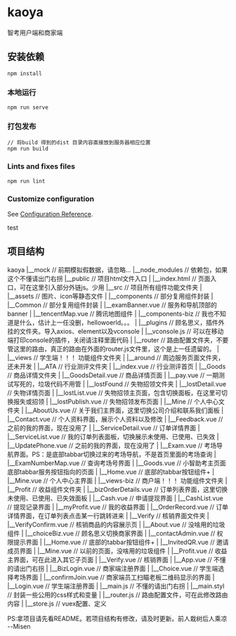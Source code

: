 # kaoya
智考用户端和商家端

## 安装依赖
```
npm install
```

### 本地运行
```
npm run serve
```

### 打包发布
```
// 将build 得到的dist 目录内容直接放到服务器相应位置
npm run build
```

### Lints and fixes files
```
npm run lint
```

### Customize configuration
See [Configuration Reference](https://cli.vuejs.org/config/).

test

## 项目结构

kaoya
|__mock                                     // 前期模拟假数据，请忽略...
|__node_modules                             // 依赖包，如果这个不懂请出门右拐
|__public                                   // 项目html文件入口
|   |__index.html                           // 页面入口，可在这里引入部分外链js。少用
|__src                                      // 项目所有组件功能文件夹
|   |__assets                               // 图片、icon等静态文件
|   |__components                           // 部分复用组件封装
|      |__Common                            // 部分复用组件封装
|         |__examBanner.vue                 // 服务和导航顶部的banner
|         |__tencentMap.vue                 // 腾讯地图组件
|   |__components-biz                       // 我也不知道是什么，估计上一任没删，hellowoerld。。。
|   |__plugins                              // 顾名思义，插件外挂的文件夹。导入axios、element以及vconsole
|      |__vconsole.js                       // 可以在移动端打印console的插件，关闭请注释里面代码
|   |__router                               // 路由配置文件夹，不要管这里的路由，真正的路由在外面的router.js文件里，这个是上一任遗留的。
|   |__views                                // 学生端！！！   功能组件文件夹
|       |__around                           // 周边服务页面文件夹，还未开发
|       |__ATA                              // 行业测评文件夹
|          |__index.vue                     // 行业测评首页
|       |__Goods                            // 商品详情文件夹
|          |__GoodsDetail.vue               // 商品详情页面
|          |__pay.vue                       // 一期测试写死的，垃圾代码不用管
|       |__lostFound                        // 失物招领文件夹
|          |__lostDetail.vue                // 失物详情页面
|          |__lostList.vue                  // 失物招领主页面，包含切换面板，在这里可切换报失或招领
|          |__lostPublish.vue               // 失物招领发布页面
|       |__Mine                             // 个人中心文件夹
|          |__AboutUs.vue                   // 关于我们主界面，这里切换公司介绍和联系我们面板
|          |__Contact.vue                   // 个人资料界面，展示个人资料以及修改
|          |__Feedback.vue                  // 之前的我的界面，现在没用了
|          |__ServiceDetail.vue             // 订单详情界面
|          |__ServiceList.vue               // 我的订单列表面板，切换展示未使用、已使用、已失效
|          |__UpdatePhone.vue               // 之前的我的界面，现在没用了
|       |__Exam.vue                         // 考场导航界面。PS：是底部tabbar切换过来的考场导航，不是首页里面的考场查询
|       |__ExamNumberMap.vue                // 查询考场号界面
|       |__Goods.vue                        // 小智助考主页面底部tabbar服务按钮指向的页面
|       |__Home.vue                         // 底部的tabbar按钮组件+ <router-view/>
|       |__Mine.vue                         // 个人中心主界面
|   |__views-biz                            // 商户端！！！   功能组件文件夹
|       |__Profit                           // 收益组件文件夹
|          |__bizOrderDetails.vue           // 订单列表界面，这里切换未使用、已使用、已失效面板
|          |__Cash.vue                      // 申请提现界面
|          |__CashList.vue                  // 提现记录界面
|          |__myProfit.vue                  // 我的收益界面
|          |__OrderRecord.vue               // 订单详情界面，在订单列表点击某一行跳转进来
|       |__Verify                           // 核销界面文件夹
|          |__VerifyConfirm.vue             // 核销商品的内容展示页
|       |__About.vue                        // 没啥用的垃圾组件
|       |__choiceBiz.vue                    // 顾名思义切换商家界面
|       |__contactAdmin.vue                 // 权限提示界面
|       |__Home.vue                         // 底部的tabbar按钮组件+ <router-view/>
|       |__InvitedQR.vue                    // 邀请成员界面
|       |__Mine.vue                         // 以前的页面，没啥用的垃圾组件
|       |__Profit.vue                       // 收益主界面，可在此进入其它子页面
|       |__Verify.vue                       // 核销界面
|   |__App.vue                              // 不懂的请出门右拐
|   |__BizLogin.vue                         // 商家端注册界面
|   |__Choice.vue                           // 学生端选择考场界面
|   |__confirmJoin.vue                      // 商家端员工扫瞄老板二维码显示的界面
|   |__Login.vue                            // 学生端注册界面
|   |__main.js                              // 不懂的请出门右拐
|   |__main.styl                            // 封装一些公用的css样式和变量
|   |__router.js                            // 路由配置文件，可在此修改路由内容
|   |__store.js                             // vuex配置、定义


PS:拿项目请先看README。若项目结构有修改，请及时更新。前人栽树后人乘凉         --Misen